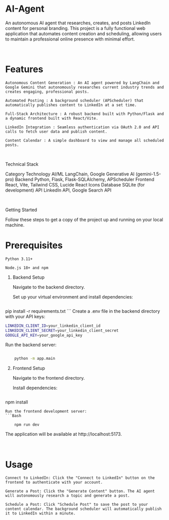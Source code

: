 # AI-Agent

An autonomous AI agent that researches, creates, and posts LinkedIn content for personal branding. This project is a fully functional web application that automates content creation and scheduling, allowing users to maintain a professional online presence with minimal effort.

<br>

# Features

    Autonomous Content Generation : An AI agent powered by LangChain and Google Gemini that autonomously researches current industry trends and creates engaging, professional posts.

    Automated Posting : A background scheduler (APScheduler) that automatically publishes content to LinkedIn at a set time.

    Full-Stack Architecture : A robust backend built with Python/Flask and a dynamic frontend built with React/Vite.

    LinkedIn Integration : Seamless authentication via OAuth 2.0 and API calls to fetch user data and publish content.

    Content Calendar : A simple dashboard to view and manage all scheduled posts.

<br>

Technical Stack

Category	Technology
AI/ML	LangChain, Google Generative AI (gemini-1.5-pro)
Backend	Python, Flask, Flask-SQLAlchemy, APScheduler
Frontend	React, Vite, Tailwind CSS, Lucide React Icons
Database	SQLite (for development)
API	LinkedIn API, Google Search API

<br>

 Getting Started

Follow these steps to get a copy of the project up and running on your local machine.

# Prerequisites

    Python 3.11+

    Node.js 18+ and npm

1. Backend Setup

    Navigate to the backend directory.

    Set up your virtual environment and install dependencies:
    ```Bash

pip install -r requirements.txt
     ```
Create a .env file in the backend directory with your API keys:
```Bash
LINKEDIN_CLIENT_ID=your_linkedin_client_id
LINKEDIN_CLIENT_SECRET=your_linkedin_client_secret
GOOGLE_API_KEY=your_google_api_key
```
Run the backend server:
```Bash

    python -m app.main
```
2. Frontend Setup

    Navigate to the frontend directory.

    Install dependencies:
    ```Bash

npm install
```
Run the frontend development server:
```Bash

    npm run dev
```
The application will be available at http://localhost:5173.

<br>

# Usage

    Connect to LinkedIn: Click the "Connect to LinkedIn" button on the frontend to authenticate with your account.

    Generate a Post: Click the "Generate Content" button. The AI agent will autonomously research a topic and generate a post.

    Schedule a Post: Click "Schedule Post" to save the post to your content calendar. The background scheduler will automatically publish it to LinkedIn within a minute.

